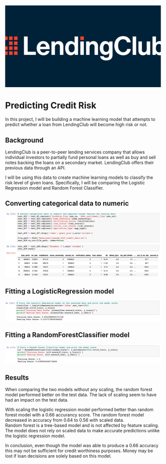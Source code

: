 ![LendingClub](images/Lending-club.png)

# Predicting Credit Risk

In this project, I will be building a machine learning model that attempts to predict whether a loan from LendingClub will become high risk or not. 

## Background

LendingClub is a peer-to-peer lending services company that allows individual investors to partially fund personal loans as well as buy and sell notes backing the loans on a secondary market. LendingClub offers their previous data through an API.

I will be using this data to create machine learning models to classify the risk level of given loans. Specifically, I will be comparing the Logistic Regression model and Random Forest Classifier.

## Converting categorical data to numeric
![convert categorical data](images/Convert-categorical-data.png)

## Fitting a LogisticRegression model
![train logistic regression model](images/logistic-regression.png)

## Fitting a RandomForestClassifier model
![train random forest model](images/random-forest.png)

## Results
When comparing the two models without any scaling, the random forest model performed better on the test data. The lack of scaling seem to have had an impact on the test data.

With scaling the logistic regression model performed better than random forest model with a 0.66 accurancy score.
The random forest model decreased in accuracy from 0.64 to 0.56 with scaled data.  
Random forest is a tree-based model and is not affected by feature scaling. 
The model does not rely on scaled data to make accurate predictions unlike the logistic regression model.

In conclusion, even though the model was able to produce a 0.66 accuracy this may not be sufficient for credit worthiness purposes. 
Money may be lost if loan decisions are solely based on this model.     
